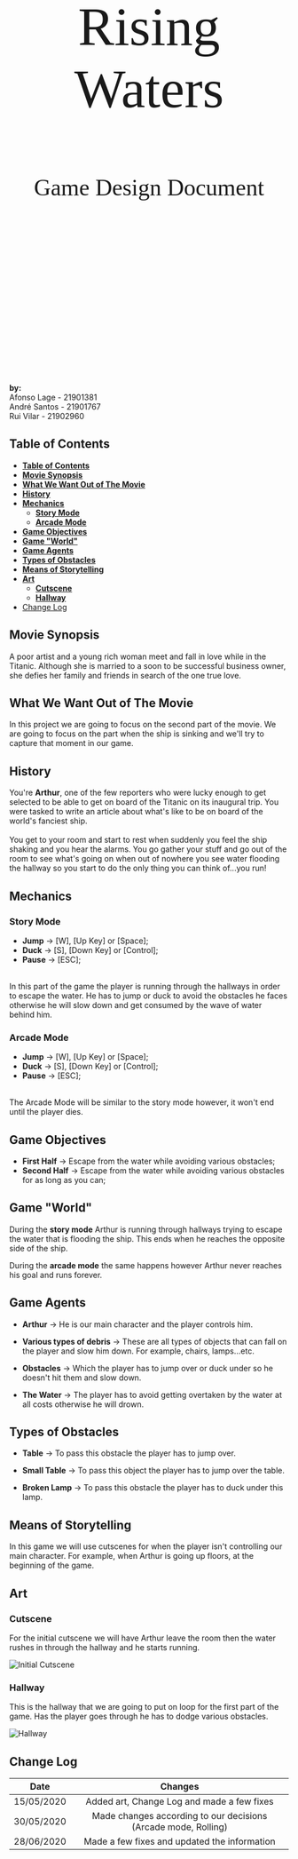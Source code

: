 </br></br></br></br></br></br>

<center>
<p style="font-family:Sulphur Point; font-size:7em;">Rising Waters</p>  
<p style="font-family:Sulphur Point; font-size:3em;">Game Design Document</p>
</center>

</br></br></br></br></br></br></br></br></br></br></br></br></br></br></br></br>  

__by:__  
Afonso Lage - 21901381  
André Santos - 21901767  
Rui Vilar - 21902960

<div style="page-break-after: always;"></div>

## __Table of Contents__

- [__Table of Contents__](#table-of-contents)
- [__Movie Synopsis__](#movie-synopsis)
- [__What We Want Out of The Movie__](#what-we-want-out-of-the-movie)
- [__History__](#history)
- [__Mechanics__](#mechanics)
  - [__Story Mode__](#story-mode)
  - [__Arcade Mode__](#arcade-mode)
- [__Game Objectives__](#game-objectives)
- [__Game "World"__](#game-world)
- [__Game Agents__](#game-agents)
- [__Types of Obstacles__](#types-of-obstacles)
- [__Means of Storytelling__](#means-of-storytelling)
- [__Art__](#art)
  - [__Cutscene__](#cutscene)
  - [__Hallway__](#hallway)
- [Change Log](#change-log)

<div style="page-break-after: always;"></div>

## __Movie Synopsis__

A poor artist and a young rich woman meet and fall in love while in the Titanic.
 Although she is married to a soon to be successful business owner, she defies
  her family and friends in search of the one true love.  

## __What We Want Out of The Movie__

In this project we are going to focus on the second part of the movie. We are
 going to focus on the part when the ship is sinking and we'll try to capture
 that moment in our game.

## __History__

You're **Arthur**, one of the few reporters who were lucky enough to get
 selected to be able to get on board of the Titanic on its inaugural trip. You
 were tasked to write an article about what's like to be on board of the
 world's fanciest ship.  
</br>
You get to your room and start to rest when suddenly you feel the ship shaking
 and you hear the alarms. You go gather your stuff and go out of the room to
 see what's going on when out of nowhere you see water flooding the hallway
 so you start to do the only thing you can think of...you run!

## __Mechanics__

### __Story Mode__

- __Jump__ -> [W], [Up Key] or [Space];
- __Duck__ -> [S], [Down Key] or [Control];
- __Pause__ -> [ESC];  
</br>
In this part of the game the player is running through the hallways in order to
 escape the water. He has to jump or duck to avoid the obstacles he faces
 otherwise he will slow down and get consumed by the wave of water behind him.
  
### __Arcade Mode__

- __Jump__ -> [W], [Up Key] or [Space];
- __Duck__ -> [S], [Down Key] or [Control];
- __Pause__ -> [ESC];  
</br>
The Arcade Mode will be similar to the story mode however, it won't end until
 the player dies.

## __Game Objectives__  

- __First Half__ -> Escape from the water while avoiding various obstacles;
- __Second Half__ -> Escape from the water while avoiding various obstacles for
 as long as you can;

## __Game "World"__

During the **story mode**  Arthur is running through hallways trying to escape
 the water that is flooding the ship. This ends when he reaches the opposite
 side of the ship.  

 During the **arcade mode** the same happens however Arthur never reaches his
 goal and runs forever.

## __Game Agents__

- __Arthur__ -> He is our main character and the player controls him.
  
- __Various types of debris__ -> These are all types of objects that can fall on
 the player and slow him down. For example, chairs, lamps...etc.
  
- __Obstacles__ -> Which the player has to jump over or duck under so he
 doesn't hit them and slow down.

- __The Water__ -> The player has to avoid getting overtaken by the water at all
 costs otherwise he will drown.
  
## __Types of Obstacles__

- __Table__ -> To pass this obstacle the player has to jump over.

- __Small Table__ -> To pass this object the player has to jump over the table.

- __Broken Lamp__ -> To pass this obstacle the player has to duck under this lamp.

## __Means of Storytelling__

In this game we will use cutscenes for when the player isn't controlling our
 main character. For example, when Arthur is going up floors, at the beginning
 of the game.

## __Art__

### __Cutscene__

For the initial cutscene we will have Arthur leave the room then the water
 rushes in through the hallway and he starts running.

![Initial Cutscene](https://media.githubusercontent.com/media/andrepucas/RisingWaters/working/Art/Concepts/Intro/Intro.gif "Initial Cutscene")

### __Hallway__

This is the hallway that we are going to put on loop for the first part of the
 game. Has the player goes through he has to dodge various obstacles.

![Hallway](
https://media.githubusercontent.com/media/andrepucas/RisingWaters/working/MiscStuff/GamePlay.png "Hallway")

## __Change Log__

|Date      |Changes                                                       |
|:--------:|:------------------------------------------------------------:|
|15/05/2020|Added art, Change Log and made a few fixes                    |
|30/05/2020|Made changes according to our decisions (Arcade mode, Rolling)|
|28/06/2020|Made a few fixes and updated the information                  |

